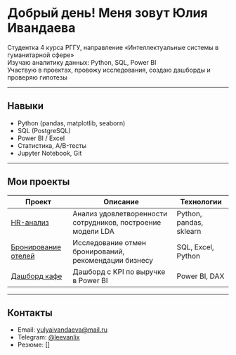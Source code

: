 # Добрый день! Меня зовут Юлия Ивандаева

Студентка 4 курса РГГУ, направление «Интеллектуальные системы в гуманитарной сфере»  
Изучаю аналитику данных: Python, SQL, Power BI  
Участвую в проектах, провожу исследования, создаю дашборды и проверяю гипотезы

---

## Навыки

- Python (pandas, matplotlib, seaborn)
- SQL (PostgreSQL)
- Power BI / Excel
- Статистика, A/B-тесты
- Jupyter Notebook, Git

---

## Мои проекты

| Проект | Описание | Технологии |
|--------|----------|------------|
| [HR-анализ](https://github.com/your_username/hr-analysis-project) | Анализ удовлетворенности сотрудников, построение модели LDA | Python, pandas, sklearn |
| [Бронирование отелей](https://github.com/...) | Исследование отмен бронирований, рекомендации бизнесу | SQL, Excel, Python |
| [Дашборд кафе](https://github.com/...) | Дашборд с KPI по выручке в Power BI | Power BI, DAX |

---

## Контакты

- Email: yulyaivandaeva@mail.ru  
- Telegram: [@leevanlix](https://t.me/leevanlix)  
- Резюме: []  

